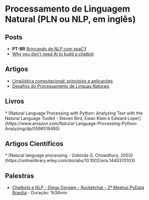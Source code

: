 # Processamento de Linguagem Natural (PLN ou NLP, em inglês)


<h2 id="conceitos">Posts</h2>

* **PT-BR** [Brincando de NLP com spaCY](http://leportella.com/pt-br/2017/11/30/brincando-de-nlp-com-spacy.html)
* [Why you don't need AI to build a chatbot](https://hackernoon.com/why-you-dont-need-ai-to-build-a-chatbot-fe8577f248f8)

<h2 id="conceitos">Artigos</h2>

* [Lingüística computacional: princípios e aplicações](http://www.inf.pucrs.br/linatural/Recursos/jaia-2001.pdf)
* [Desafios do Processamento de Línguas Naturais](http://www.inf.pucrs.br/linatural/Recursos/Desafios.pdf)

<h2 id="conceitos">Livros</h2>
* [Natural Language Processing with Python: Analyzing Text with the Natural Language Toolkit - Steven Bird, Ewan Klein e Edward Loper](https://www.amazon.com/Natural-Language-Processing-Python-Analyzing/dp/0596516495)

<h2 id="conceitos">Artigos Científicos</h2>
* [Natural language processing - Gobinda G. Chowdhury, 2003](https://onlinelibrary.wiley.com/doi/abs/10.1002/aris.1440370103)

<h2 id="palestras">Palestras</h2>

* [Chatbots e NLP - Diego Dorgam - Rocketchat - 2º Meetup PyData Brasília](https://www.youtube.com/watch?v=Op36eWLVhwk) - Duração: 1h34min
